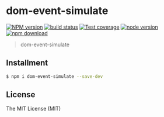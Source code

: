 # dom-event-simulate

[![NPM version][npm-image]][npm-url]
[![build status][travis-image]][travis-url]
[![Test coverage][coveralls-image]][coveralls-url]
[![node version][node-image]][node-url]
[![npm download][download-image]][download-url]

[npm-image]: https://img.shields.io/npm/v/dom-event-simulate.svg?style=flat-square
[npm-url]: https://npmjs.org/package/dom-event-simulate
[travis-image]: https://img.shields.io/travis/xudafeng/dom-event-simulate.svg?style=flat-square
[travis-url]: https://travis-ci.org/xudafeng/dom-event-simulate
[coveralls-image]: https://img.shields.io/coveralls/xudafeng/dom-event-simulate.svg?style=flat-square
[coveralls-url]: https://coveralls.io/r/xudafeng/dom-event-simulate?branch=master
[node-image]: https://img.shields.io/badge/node.js-%3E=_8-green.svg?style=flat-square
[node-url]: http://nodejs.org/download/
[download-image]: https://img.shields.io/npm/dm/dom-event-simulate.svg?style=flat-square
[download-url]: https://npmjs.org/package/dom-event-simulate

> dom-event-simulate

## Installment

```bash
$ npm i dom-event-simulate --save-dev
```

## License

The MIT License (MIT)
